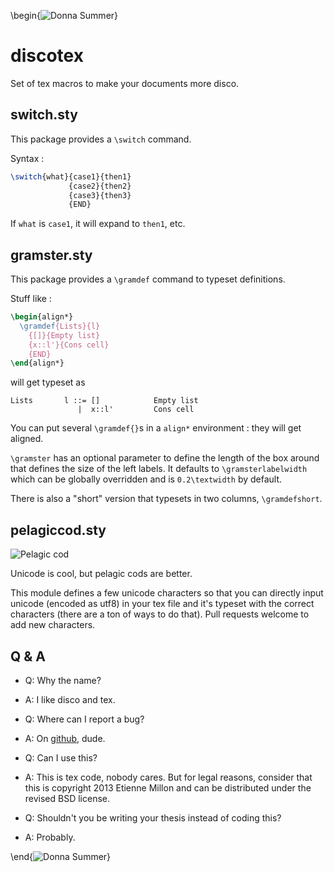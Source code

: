 \begin{![Donna Summer][donna]}

discotex
========

Set of tex macros to make your documents more disco.

switch.sty
----------

This package provides a `\switch` command.

Syntax :

```latex
\switch{what}{case1}{then1}
             {case2}{then2}
             {case3}{then3}
             {END}
```

If `what` is `case1`, it will expand to `then1`, etc.

gramster.sty
------------

This package provides a `\gramdef` command to typeset definitions.

Stuff like :

```latex
\begin{align*}
  \gramdef{Lists}{l}
    {[]}{Empty list}
    {x::l'}{Cons cell}
    {END}
\end{align*}
```

will get typeset as

    Lists       l ::= []            Empty list
                   |  x::l'         Cons cell

You can put several `\gramdef{}`s in a `align*` environment : they will get
aligned.

`\gramster` has an optional parameter to define the length of the box around
that defines the size of the left labels. It defaults to `\gramsterlabelwidth`
which can be globally overridden and is `0.2\textwidth` by default.

There is also a "short" version that typesets in two columns, `\gramdefshort`.

pelagiccod.sty
--------------

![Pelagic cod][pelagicpic]

Unicode is cool, but pelagic cods are better.

This module defines a few unicode characters so that you can directly input
unicode (encoded as utf8) in your tex file and it's typeset with the correct
characters (there are a ton of ways to do that). Pull requests welcome to add
new characters.

Q & A
-----

  - Q: Why the name?
  - A: I like disco and tex.

  - Q: Where can I report a bug?
  - A: On [github][], dude.

  - Q: Can I use this?
  - A: This is tex code, nobody cares. But for legal reasons, consider that this
    is copyright 2013 Etienne Millon <me AT emillon DOT org> and can be
    distributed under the revised BSD license.

  - Q: Shouldn't you be writing your thesis instead of coding this?
  - A: Probably.

\end{![Donna Summer][donna]}

[donna]: http://i.imgur.com/RAkXgmT.jpg
[github]: https://github.com/emillon/discotex
[pelagicpic]: http://i.imgur.com/Q8UoDk4.gif
